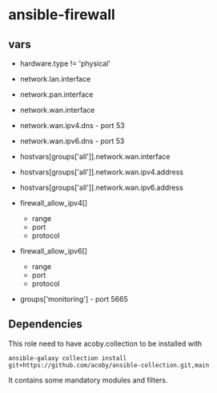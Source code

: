 # ansible-firewall

## vars

- hardware.type != 'physical'
- network.lan.interface
- network.pan.interface
- network.wan.interface
- network.wan.ipv4.dns - port 53
- network.wan.ipv6.dns - port 53
- hostvars[groups['all']].network.wan.interface
- hostvars[groups['all']].network.wan.ipv4.address
- hostvars[groups['all']].network.wan.ipv6.address
- firewall_allow_ipv4[]
  - range
  - port
  - protocol
- firewall_allow_ipv6[]
  - range
  - port
  - protocol

- groups['monitoring'] - port 5665

## Dependencies

This role need to have acoby.collection to be installed with

    ansible-galaxy collection install git+https://github.com/acoby/ansible-collection.git,main

It contains some mandatory modules and filters.
